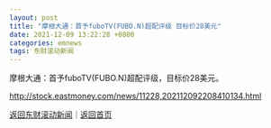 ```yaml
---
layout: post
title: "摩根大通：首予fuboTV(FUBO.N)超配评级 目标价28美元"
date: 2021-12-09 13:22:28 +0800
categories: emnews
tags: 东财滚动新闻
---
```


摩根大通：首予fuboTV(FUBO.N)超配评级，目标价28美元。

<http://stock.eastmoney.com/news/11228,202112092208410134.html>

[返回东财滚动新闻](//finews.withounder.com/emnews/)｜[返回首页](//finews.withounder.com/)